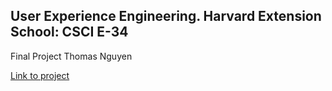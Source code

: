 ## User Experience Engineering. Harvard Extension School: CSCI E-34
Final Project
Thomas Nguyen

[Link to project](http://etl.thomasnguyen.me/)